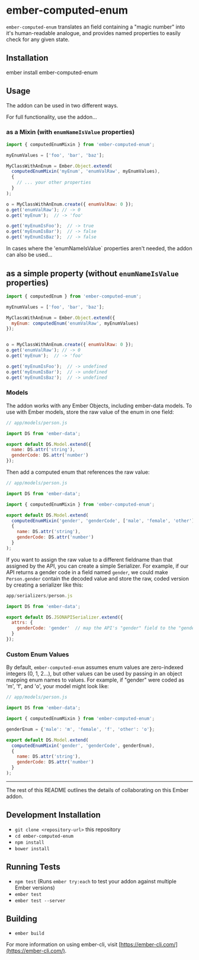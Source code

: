 # ember-computed-enum

`ember-computed-enum` translates an field containing a "magic number" into
it's human-readable analogue, and provides named properties to easily check
for any given state.

## Installation

ember install ember-computed-enum

## Usage

The addon can be used in two different ways.

For full functionality, use the addon...

### as a Mixin (with `enumNameIsValue` properties)

```js
import { computedEnumMixin } from 'ember-computed-enum';

myEnumValues = ['foo', 'bar', 'baz'];

MyClassWithAnEnum = Ember.Object.extend(
  computedEnumMixin('myEnum', 'enumValRaw', myEnumValues),
  {
    // ... your other properties
  }
);

o = MyClassWithAnEnum.create({ enumValRaw: 0 });
o.get('enumValRaw'); // -> 0
o.get('myEnum');  // -> 'foo'

o.get('myEnumIsFoo');  // -> true
o.get('myEnumIsBar');  // -> false
o.get('myEnumIsBaz');  // -> false
```

In cases where the 'enumNameIsValue` properties aren't needed,
the addon can also be used...

## as a simple property (without `enumNameIsValue` properties)

```js
import { computedEnum } from 'ember-computed-enum';

myEnumValues = ['foo', 'bar', 'baz'];

MyClassWithAnEnum = Ember.Object.extend({
  myEnum: computedEnum('enumValRaw', myEnumValues)
});


o = MyClassWithAnEnum.create({ enumValRaw: 0 });
o.get('enumValRaw'); // -> 0
o.get('myEnum');  // -> 'foo'

o.get('myEnumIsFoo');  // -> undefined
o.get('myEnumIsBar');  // -> undefined
o.get('myEnumIsBaz');  // -> undefined
```


### Models

The addon works with any Ember Objects, including ember-data models. To use
with Ember models, store the raw value of the enum in one field:

```js
// app/models/person.js

import DS from 'ember-data';

export default DS.Model.extend({
  name: DS.attr('string'),
  genderCode: DS.attr('number')
});
```

Then add a computed enum that references the raw value:

```js
// app/models/person.js

import DS from 'ember-data';

import { computedEnumMixin } from 'ember-computed-enum';

export default DS.Model.extend(
  computedEnumMixin('gender', 'genderCode', ['male', 'female', 'other']),
  {
    name: DS.attr('string'),
    genderCode: DS.attr('number')
  }
);
```

If you want to assign the raw value to a different fieldname than
that assigned by the API, you can create a simple Serializer. For
example, if our API returns a gender code in a field named `gender`,
we could make `Person.gender` contain the decoded value and store
the raw, coded version by creating a serializer like this:

```js
app/serializers/person.js

import DS from 'ember-data';

export default DS.JSONAPISerializer.extend({
  attrs: {
    genderCode: 'gender'  // map the API's "gender" field to the "genderCode" field on the model
  }
});
```

### Custom Enum Values

By default, `ember-computed-enum` assumes enum values are zero-indexed integers (0, 1, 2...),
but other values can be used by passing in an object mapping enum names to values.
For example, if "gender" were coded as 'm', 'f', and 'o', your model might look like:

```js
// app/models/person.js

import DS from 'ember-data';

import { computedEnumMixin } from 'ember-computed-enum';

genderEnum = {'male': 'm', 'female', 'f', 'other': 'o'};

export default DS.Model.extend(
  computedEnumMixin('gender', 'genderCode', genderEnum),
  {
    name: DS.attr('string'),
    genderCode: DS.attr('number')
  }
);
```

---

The rest of this README outlines the details of collaborating on this Ember addon.

## Development Installation

* `git clone <repository-url>` this repository
* `cd ember-computed-enum`
* `npm install`
* `bower install`

## Running Tests

* `npm test` (Runs `ember try:each` to test your addon against multiple Ember versions)
* `ember test`
* `ember test --server`

## Building

* `ember build`

For more information on using ember-cli, visit [https://ember-cli.com/](https://ember-cli.com/).
